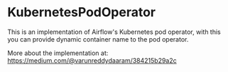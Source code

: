 # KubernetesPodOperator
This is an implementation of Airflow's Kubernetes pod operator, with this you can provide dynamic container name to the pod operator.

More about the implementation at: https://medium.com/@varunreddydaaram/384215b29a2c